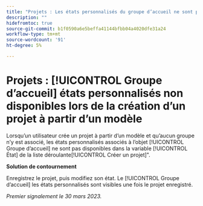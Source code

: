 ```yaml
---
title: "Projets : Les états personnalisés du groupe d’accueil ne sont pas disponibles lors de la création d’un projet à partir d’un modèle"
description: ""
hidefromtoc: true
source-git-commit: b1f0590a6e5beffa41144bfbb04a4020dfe31a24
workflow-type: tm+mt
source-wordcount: '91'
ht-degree: 5%

---
```



# Projets : [!UICONTROL Groupe d’accueil] états personnalisés non disponibles lors de la création d’un projet à partir d’un modèle

Lorsqu’un utilisateur crée un projet à partir d’un modèle et qu’aucun groupe n’y est associé, les états personnalisés associés à l’objet [!UICONTROL Groupe d’accueil] ne sont pas disponibles dans la variable [!UICONTROL État] de la liste déroulante[!UICONTROL Créer un projet]&quot;.

**Solution de contournement**

Enregistrez le projet, puis modifiez son état. Le [!UICONTROL Groupe d’accueil] les états personnalisés sont visibles une fois le projet enregistré.

_Premier signalement le 30 mars 2023._

